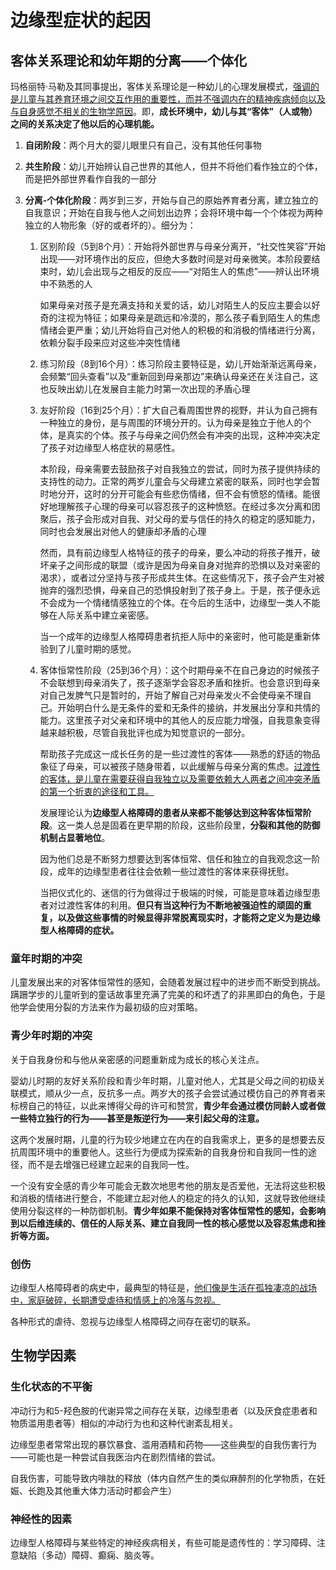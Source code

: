# 边缘型症状的起因

## 客体关系理论和幼年期的分离——个体化

玛格丽特·马勒及其同事提出，客体关系理论是一种幼儿的心理发展模式，<u>强调的是儿童与其养育环境之间交互作用的重要性，而并不强调内在的精神疾病倾向以及与自身感觉不相关的生物学原因</u>。即，**成长环境中，幼儿与其“客体”（人或物）之间的关系决定了他以后的心理机能。**

1. **自闭阶段**：两个月大的婴儿眼里只有自己，没有其他任何事物

2. **共生阶段**：幼儿开始辨认自己世界的其他人，但并不将他们看作独立的个体，而是把外部世界看作自我的一部分

3. **分离-个体化阶段**：两岁到三岁，开始与自己的原始养育者分离，建立独立的自我意识；开始在自我与他人之间划出边界；会将环境中每一个个体视为两种独立的人物形象（好的或者坏的）。细分为：

   1. 区别阶段（5到8个月）：开始将外部世界与母亲分离开，“社交性笑容”开始出现——对环境作出的反应，但绝大多数时间是对母亲微笑。本阶段要结束时，幼儿会出现与之相反的反应——“对陌生人的焦虑”——辨认出环境中不熟悉的人

      如果母亲对孩子是充满支持和关爱的话，幼儿对陌生人的反应主要会以好奇的注视为特征；如果母亲是疏远和冷漠的，那么孩子看到陌生人的焦虑情绪会更严重；幼儿开始将自己对他人的积极的和消极的情绪进行分离，依赖分裂手段来应对这些冲突性情绪

   2. 练习阶段（8到16个月）：练习阶段主要特征是，幼儿开始渐渐远离母亲，会频繁“回头查看”以及“重新回到母亲那边”来确认母亲还在关注自己，这也反映出幼儿在发展自主能力时第一次出现的矛盾心理

   3. 友好阶段（16到25个月）：扩大自己看周围世界的视野，并认为自己拥有一种独立的身份，是与周围的环境分开的。认为母亲是独立于他人的个体，是真实的个体。孩子与母亲之间仍然会有冲突的出现，这种冲突决定了孩子对边缘型人格症状的易感性。

      本阶段，母亲需要去鼓励孩子对自我独立的尝试，同时为孩子提供持续的支持性的动力。正常的两岁儿童会与父母建立紧密的联系，同时也学会暂时地分开，这时的分开可能会有些悲伤情绪，但不会有愤怒的情绪。能很好地理解孩子心理的母亲可以容忍孩子的这种愤怒。在经过多次分离和团聚后，孩子会形成对自我、对父母的爱与信任的持久的稳定的感知能力，同时也会发展出对他人的健康却矛盾的心理

      然而，具有前边缘型人格特征的孩子的母亲，要么冲动的将孩子推开，破坏亲子之间形成的联盟（或许是因为母亲自身对抛弃的恐惧以及对亲密的渴求），或者过分坚持与孩子形成共生体。在这些情况下，孩子会产生对被抛弃的强烈恐惧，母亲自己的恐惧投射到了孩子身上。于是，孩子便永远不会成为一个情绪情感独立的个体。在今后的生活中，边缘型一类人不能够在人际关系中建立亲密感。

      当一个成年的边缘型人格障碍患者抗拒人际中的亲密时，他可能是重新体验到了儿童时期的感觉。

   4. 客体恒常性阶段（25到36个月）：这个时期母亲不在自己身边的时候孩子不会联想到母亲消失了，孩子逐渐学会容忍矛盾和挫折。也会意识到母亲对自己发脾气只是暂时的，开始了解自己对母亲发火不会使母亲不理自己。开始明白什么是无条件的爱和无条件的接纳，并发展出分享和共情的能力。这里孩子对父亲和环境中的其他人的反应能力增强，自我意象变得越来越积极，尽管自我批评也成为知觉意识的一部分。

      帮助孩子完成这一成长任务的是一些过渡性的客体——熟悉的舒适的物品象征了母亲，可以被孩子随身带着，以此缓解与母亲分离的焦虑。<u>过渡性的客体，是儿童在需要获得自我独立以及需要依赖大人两者之间冲突矛盾的第一个折衷的途径和工具。</u>

      发展理论认为**边缘型人格障碍的患者从来都不能够达到这种客体恒常阶段**。这一类人总是固着在更早期的阶段，这些阶段里，**分裂和其他的防御机制占显著地位**。

      因为他们总是不断努力想要达到客体恒常、信任和独立的自我观念这一阶段，成年的边缘型患者往往会依赖一些过渡性的客体来获得抚慰。

      当把仪式化的、迷信的行为做得过于极端的时候，可能是意味着边缘型患者对过渡性客体的利用。**但只有当这种行为不断地被强迫性的顽固的重复，以及做这些事情的时候显得非常脱离现实时，才能将之定义为是边缘型人格障碍的症状。**

### 童年时期的冲突

儿童发展出来的对客体恒常性的感知，会随着发展过程中的进步而不断受到挑战。蹒跚学步的儿童听到的童话故事里充满了完美的和坏透了的非黑即白的角色，于是他学会使用分裂的方法来作为最初级的应对策略。

### 青少年时期的冲突

关于自我身份和与他从亲密感的问题重新成为成长的核心关注点。

婴幼儿时期的友好关系阶段和青少年时期，儿童对他人，尤其是父母之间的初级关联模式，顺从少一点，反抗多一点。两岁大的孩子会尝试通过模仿自己的养育者来标榜自己的特征，以此来博得父母的许可和赞赏，**青少年会通过模仿同龄人或者做一些特立独行的行为——甚至是叛逆行为——来引起父母的注意。**

这两个发展时期，儿童的行为较少地建立在内在的自我需求上，更多的是想要去反抗周围环境中的重要他人。这些行为便成为探索新的自我身份和自我同一性的途径，而不是去增强已经建立起来的自我同一性。

一个没有安全感的青少年可能会无数次地思考他的朋友是否爱他，无法将这些积极和消极的情绪进行整合，不能建立起对他人的稳定的持久的认知，这就导致他继续使用分裂这样的一种防御机制。**青少年如果不能保持对客体恒常性的感知，会影响到以后维连续的、信任的人际关系、建立自我同一性的核心感觉以及容忍焦虑和挫折等方面。**

### 创伤

边缘型人格障碍者的病史中，最典型的特征是，<u>他们像是生活在孤独凄凉的战场中，家庭破碎，长期遭受虐待和情感上的冷落与忽视。</u>

各种形式的虐待、忽视与边缘型人格障碍之间存在密切的联系。

## 生物学因素

### 生化状态的不平衡

冲动行为和5-羟色胺的代谢异常之间存在关联，边缘型患者（以及厌食症患者和物质滥用患者等）相似的冲动行为也和这种代谢紊乱相关。

边缘型患者常常出现的暴饮暴食、滥用酒精和药物——这些典型的自我伤害行为——可能也是一种尝试自我医治内在剧烈情绪的尝试。

自我伤害，可能导致内啡肽的释放（体内自然产生的类似麻醉剂的化学物质，在妊娠、长跑及其他重大体力活动时都会产生）

### 神经性的因素

边缘型人格障碍与某些特定的神经疾病相关，有些可能是遗传性的：学习障碍、注意缺陷（多动）障碍、癫痫、脑炎等。